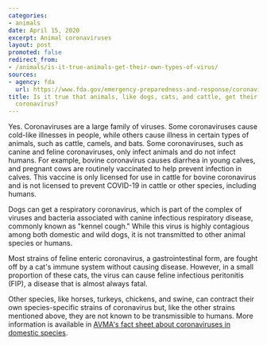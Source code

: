 ```yaml
---
categories:
- animals
date: April 15, 2020
excerpt: Animal coronaviruses
layout: post
promoted: false
redirect_from:
- /animals/is-it-true-animals-get-their-own-types-of-virus/
sources:
- agency: fda
  url: https://www.fda.gov/emergency-preparedness-and-response/coronavirus-disease-2019-covid-19/coronavirus-disease-2019-covid-19-frequently-asked-questions
title: Is it true that animals, like dogs, cats, and cattle, get their own types of
  coronavirus?
---
```


Yes. Coronaviruses are a large family of viruses. Some coronaviruses cause cold-like illnesses in people, while others cause illness in certain types of animals, such as cattle, camels, and bats. Some coronaviruses, such as canine and feline coronaviruses, only infect animals and do not infect humans. For example, bovine coronavirus causes diarrhea in young calves, and pregnant cows are routinely vaccinated to help prevent infection in calves. This vaccine is only licensed for use in cattle for bovine coronavirus and is not licensed to prevent COVID-19 in cattle or other species, including humans.

Dogs can get a respiratory coronavirus, which is part of the complex of viruses and bacteria associated with canine infectious respiratory disease, commonly known as "kennel cough." While this virus is highly contagious among both domestic and wild dogs, it is not transmitted to other animal species or humans.

Most strains of feline enteric coronavirus, a gastrointestinal form, are fought off by a cat's immune system without causing disease. However, in a small proportion of these cats, the virus can cause feline infectious peritonitis (FIP), a disease that is almost always fatal.

Other species, like horses, turkeys, chickens, and swine, can contract their own species-specific strains of coronavirus but, like the other strains mentioned above, they are not known to be transmissible to humans. More information is available in [AVMA's fact sheet about coronaviruses in domestic species](https://www.avma.org/sites/default/files/2020-02/AVMA-Coronavirus-Taxonomy-Notes.pdf).
